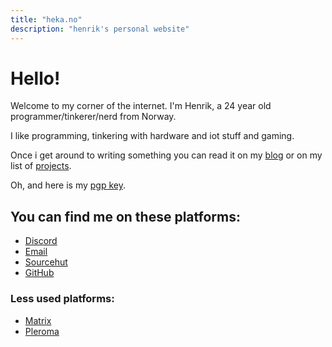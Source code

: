 ```yaml
---
title: "heka.no"
description: "henrik's personal website"
---
```


# Hello!
Welcome to my corner of the internet. I'm Henrik, a 24 year old programmer/tinkerer/nerd from Norway.

I like programming, tinkering with hardware and iot stuff and gaming.

Once i get around to writing something you can read it on my [blog](/blog/) or on my list of [projects](/projects/).

Oh, and here is my [pgp key](https://heka.no/.well-known/pgp.txt).

## You can find me on these platforms:
- [Discord](https://discord.com/users/102402796015349760)
- [Email](mailto:me@heka.no)
- [Sourcehut](https://sr.ht/~heka/)
- [GitHub](https://github.com/henrikcoll)

### Less used platforms:
- [Matrix](https://matrix.to/#/@henrik:heka.no)
- [Pleroma](https://heka.social/users/henrik)